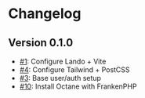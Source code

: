 # Changelog

## Version 0.1.0

- [#1][is_1]: Configure Lando + Vite
- [#4][is_4]: Configure Tailwind + PostCSS
- [#3][is_3]: Base user/auth setup
- [#10][pr_10]: Install Octane with FrankenPHP

[is_1]: https://github.com/JSn1nj4/return-that/issues/1
[is_4]: https://github.com/JSn1nj4/return-that/issues/4
[is_3]: https://github.com/JSn1nj4/return-that/issues/3
[pr_10]: https://github.com/JSn1nj4/return-that/pull/10
